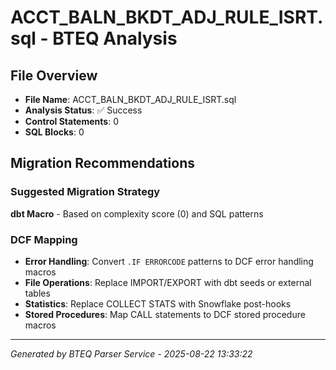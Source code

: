 # ACCT_BALN_BKDT_ADJ_RULE_ISRT.sql - BTEQ Analysis

## File Overview
- **File Name**: ACCT_BALN_BKDT_ADJ_RULE_ISRT.sql
- **Analysis Status**: ✅ Success
- **Control Statements**: 0
- **SQL Blocks**: 0

## Migration Recommendations

### Suggested Migration Strategy
**dbt Macro** - Based on complexity score (0) and SQL patterns

### DCF Mapping
- **Error Handling**: Convert `.IF ERRORCODE` patterns to DCF error handling macros
- **File Operations**: Replace IMPORT/EXPORT with dbt seeds or external tables
- **Statistics**: Replace COLLECT STATS with Snowflake post-hooks
- **Stored Procedures**: Map CALL statements to DCF stored procedure macros

---

*Generated by BTEQ Parser Service - 2025-08-22 13:33:22*
